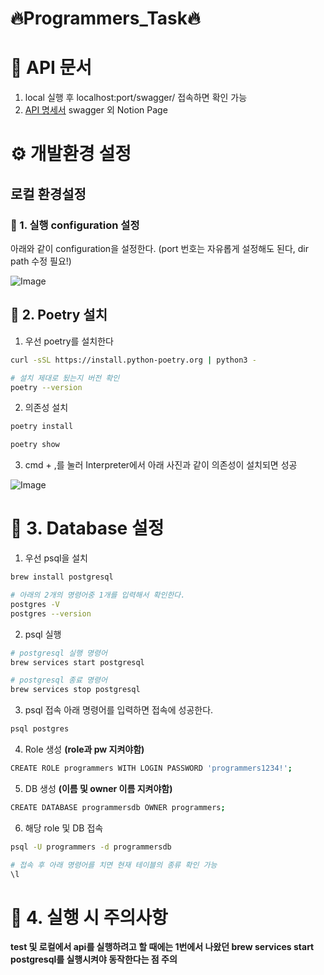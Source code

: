 # 🔥Programmers_Task🔥
# 📃 API 문서
1. local 실행 후 localhost:port/swagger/ 접속하면 확인 가능
2. [API 명세서](https://pinto-pike-1e8.notion.site/f8ac722b8c5e41879fdf7e9b0ca776d8?v=c9b2ca0ff7624918a080d54feb436258&pvs=74) swagger 외 Notion Page

# ⚙️ 개발환경 설정

## 로컬 환경설정

### 📌 1. 실행 configuration 설정

아래와 같이 configuration을 설정한다. (port 번호는 자유롭게 설정해도 된다, dir path 수정 필요!)

![Image](https://github.com/user-attachments/assets/40c01d53-0b67-4691-9724-7d43ef1fade4)

## 📌 2. Poetry 설치

1. 우선 poetry를 설치한다

```bash
curl -sSL https://install.python-poetry.org | python3 -

# 설치 제대로 됬는지 버전 확인
poetry --version
```

2. 의존성 설치

```bash
poetry install

poetry show
```

3. cmd + ,를 눌러 Interpreter에서 아래 사진과 같이 의존성이 설치되면 성공

![Image](https://github.com/user-attachments/assets/0c74ad50-4d6b-415a-b070-39b2a41ed756)


# 📌 3. Database 설정
1. 우선 psql을 설치

```bash
brew install postgresql

# 아래의 2개의 명령어중 1개를 입력해서 확인한다.
postgres -V 
postgres --version
```

2. psql 실행

```bash
# postgresql 실행 명령어
brew services start postgresql 

# postgresql 종료 명령어
brew services stop postgresql
```

3. psql 접속
아래 명령어를 입력하면 접속에 성공한다.
```bash
psql postgres
``` 

4. Role 생성 **(role과 pw 지켜야함)**

```bash
CREATE ROLE programmers WITH LOGIN PASSWORD 'programmers1234!';
```

5. DB 생성 **(이름 및 owner 이름 지켜야함)**

```bash
CREATE DATABASE programmersdb OWNER programmers;
```

6. 해당 role 및 DB 접속
```bash
psql -U programmers -d programmersdb

# 접속 후 아래 명령어를 치면 현재 테이블의 종류 확인 가능
\l
```


# 📌 4. 실행 시 주의사항 
**test 및 로컬에서 api를 실행하려고 할 때에는 1번에서 나왔던 brew services start postgresql를 실행시켜야 동작한다는 점 주의**
